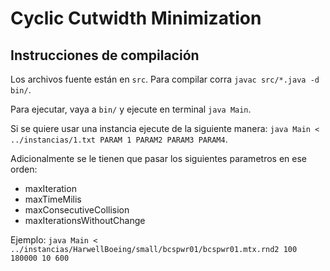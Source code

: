# Cyclic Cutwidth Minimization

## Instrucciones de compilación

Los archivos fuente están en `src`. Para compilar corra `javac src/*.java -d bin/`.

Para ejecutar, vaya a `bin/` y ejecute en terminal `java Main`.

Si se quiere usar una instancia ejecute de la siguiente manera: `java Main < ../instancias/1.txt PARAM 1 PARAM2 PARAM3 PARAM4`.

Adicionalmente se le tienen que pasar los siguientes parametros en ese orden:

- maxIteration
- maxTimeMilis
- maxConsecutiveCollision
- maxIterationsWithoutChange

Ejemplo: `java Main < ../instancias/HarwellBoeing/small/bcspwr01/bcspwr01.mtx.rnd2 100 180000 10 600`
